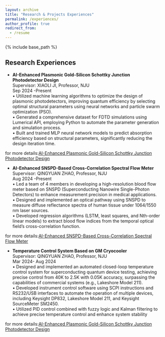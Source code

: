 ```yaml
---
layout: archive
title: "Research & Projects Experiences"
permalink: /experiences/
author_profile: true
redirect_from:
  - /resume
---
```


{% include base_path %}

## Research Experiences

* **AI-Enhanced Plasmonic Gold-Silicon Schottky Junction Photodetector Design**<br>
Supervisor: XIAOLI JI, Professor, NJU<br>
Sep 2024 -Present<br>
• Utilized machine learning algorithms to optimize the design of plasmonic photodetectors, improving quantum
efficiency by selecting optimal structural parameters using neural networks and particle swarm optimization
(PSO).<br>
• Generated a comprehensive dataset for FDTD simulations using Lumerical API, employing Python to automate
the parameter generation and simulation process.<br>
• Built and trained MLP neural network models to predict absorption efficiency based on structural parameters,
significantly reducing the design iteration time.

for more details:[AI-Enhanced Plasmonic Gold-Silicon Schottky Junction Photodetector Design](../assets/JXL.pptx)

* **AI-Enhanced SNSPD-Based Cross-Correlation Spectral Flow Meter**<br>
Supervisor: QINGYUAN ZHAO, Professor, NJU<br>
Aug 2024 -Present<br>
• Led a team of 4 members in developing a high-resolution blood flow meter based on SNSPD (Superconducting
Nanowire Single-Photon Detectors) to enhance measurement precision in medical applications.<br>
• Designed and implemented an optical pathway using SNSPD to measure diffuse reflectance spectra of human
tissue under 1064/1550 nm laser sources.<br>
• Developed regression algorithms (LSTM, least squares, and Nth-order linear models) to extract blood flow
indices from the temporal optical field’s cross-correlation function.

for more details:[AI-Enhanced SNSPD-Based Cross-Correlation Spectral Flow Meter](../assets/ZQY.pdf)

* **Temperature Control System Based on GM Cryocooler**<br>
Supervisor: QINGYUAN ZHAO, Professor, NJU<br>
Mar 2024- Aug 2024<br>
• Designed and implemented an automated closed-loop temperature control system for superconducting quantum
device testing, achieving precise control from 40K to 2.5K with 0.05K accuracy, surpassing the capabilities of
commercial systems (e.g., Lakeshore Model 211).<br>
• Developed instrument control software using SCPI instructions and RS232/USB interfaces to automate the
operation of multiple devices, including Keysight DP832, Lakeshore Model 211, and Keysight SourceMeter
SM2450.<br>
• Utilized PID control combined with fuzzy logic and Kalman filtering to achieve precise temperature control and
enhance system stability

for more details:[AI-Enhanced Plasmonic Gold-Silicon Schottky Junction Photodetector Design](../assets/JXL.pptx)
